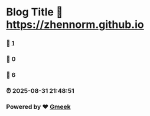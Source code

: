 # Blog Title :link: https://zhennorm.github.io 
### :page_facing_up: [1](https://zhennorm.github.io/tag.html) 
### :speech_balloon: 0 
### :hibiscus: 6 
### :alarm_clock: 2025-08-31 21:48:51 
### Powered by :heart: [Gmeek](https://github.com/Meekdai/Gmeek)
